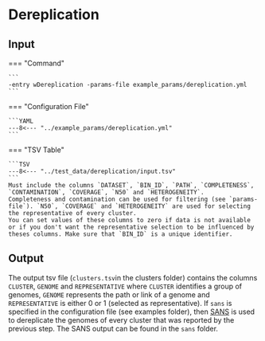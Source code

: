 # Dereplication

## Input

=== "Command"

    ```
    -entry wDereplication -params-file example_params/dereplication.yml
    ```

=== "Configuration File"

    ```YAML
    ---8<--- "../example_params/dereplication.yml"
    ```

=== "TSV Table"

    ```TSV
    ---8<--- "../test_data/dereplication/input.tsv"
    ```
    Must include the columns `DATASET`, `BIN_ID`, `PATH`, `COMPLETENESS`, `CONTAMINATION`, `COVERAGE`, `N50` and `HETEROGENEITY`. 
    Completeness and contamination can be used for filtering (see `params-file`). `N50`, `COVERAGE` and `HETEROGENEITY` are used for selecting the representative of every cluster.
    You can set values of these columns to zero if data is not available or if you don't want the representative selection to be influenced by theses columns. Make sure that `BIN_ID` is a unique identifier.

## Output

The output tsv file (`clusters.tsv`in the clusters folder) contains the columns `CLUSTER`, `GENOME` and `REPRESENTATIVE` where `CLUSTER` identifies a group of genomes, `GENOME` represents the path or
link of a genome and `REPRESENTATIVE` is either 0 or 1 (selected as representative).
If `sans` is specified in the configuration file (see examples folder), then [SANS](https://gitlab.ub.uni-bielefeld.de/gi/sans) is used to dereplicate the genomes of every cluster that was reported by the previous step. 
The SANS output can be found in the `sans` folder.
